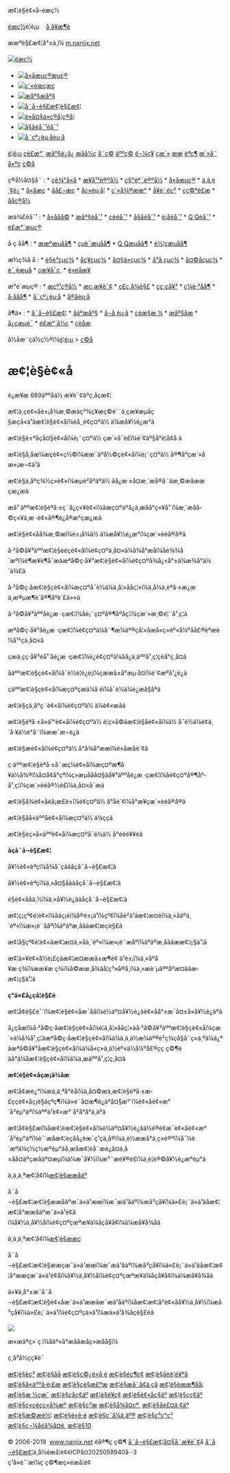 æ¢¦è§è¢«å­-éæç½



[éæç½](/)é¦é¡µ   
[å å¥æ¶è](#)

ææºè§£æ¢¦å°±ä¸ï¼
[m.nanjix.net](http://m.nanjix.net/)

[![éæç½](http://www.nanjix.net/kaifamei/picture/logo.png)](http://nanjix.net/ "éæç½")

* [![å«å­æµç®](http://sm.nanjix.net/static/bazi/img/icon1.png)æµç®](http://sm.nanjix.net/suanming/scbz/ "å«å­æµç®")
* [![ç´«èæç](http://sm.nanjix.net/static/bazi/img/icon2.png)æç](http://sm.nanjix.net/paipan/ziwei/ "ç´«èæç")
* [![æåº§](http://sm.nanjix.net/static/bazi/img/icon3.png)æåº§](http://sm.nanjix.net/xingzuo/ "æåº§")
* [![å¨å¬è§£æ¢¦](http://sm.nanjix.net/static/bazi/img/icon4.png)è§£æ¢¦](http://sm.nanjix.net/zgjm/ "å¨å¬è§£æ¢¦")
* [![é»å¤§ä»ç®å¦](http://sm.nanjix.net/static/bazi/img/icon5.png)ç®å¦](http://sm.nanjix.net/chouqian/ "é»å¤§ä»ç®å¦")
* [![å§åéå¯¹](http://sm.nanjix.net/static/bazi/img/icon6.png)éå¯¹](http://sm.nanjix.net/xingming/xmpd/ "å§åéå¯¹")
* [![å¨çº¿èµ·å](http://sm.nanjix.net/static/bazi/img/icon7.png)èµ·å](http://sm.nanjix.net/xingming/qiming/ "å¨çº¿èµ·å")

[é¦é¡µ](/)
[çé£æ°´](/kanfengshui/)
[æåº§è¿å¿](/xingzuoyunshi/)
[æåå½ç](/wenhuamingli/)
[å¨ç©](/dongwu/)
[äººç©](/renwu/)
[é¬¼ç¥](/guisheng/)
[çæ´»](/shenhuo/)
[ææ](/ganqin/)
[èªç¶](/ziran/)
[æ´»å¨](/huodong/)
[å»ºç­](/jianzu/)
[ç©å](/wuping/)

ç®å½å¤§å¨
:   * [çè¾°å«å­](http://sm.nanjix.net/suanming/scbz/ "çè¾°å«å­")
    * [æ¥å¹²è®ºå½](http://sm.nanjix.net/suanming/rglm/ "æ¥å¹²è®ºå½")
    * [ç§°éª¨è®ºå½](http://sm.nanjix.net/suanming/cglm/ "ç§°éª¨è®ºå½")
    * [å«å­æµç®](http://sm.nanjix.net/suanming/bzcs/ "å«å­æµç®")
    * [ä¸ä¸è´¢è¿](http://sm.nanjix.net/suanming/sscy/ "ä¸ä¸è´¢è¿")
    * [å«å­æç](http://sm.nanjix.net/paipan/bazi/ "å«å­æç")
    * [å­å£¬æç](http://sm.nanjix.net/paipan/liuren/ "å­å£¬æç")
    * [å­ç»èµ·å¦](http://sm.nanjix.net/paipan/liuyao/ "å­ç»èµ·å¦")
    * [ç´«å¾®ææ°](http://sm.nanjix.net/paipan/ziwei/ "ç´«å¾®ææ°")
    * [å¥é¨éç²](http://sm.nanjix.net/paipan/qimen/ "å¥é¨éç²")
    * [çç©ºé£æ](http://sm.nanjix.net/paipan/xuankong/ "çç©ºé£æ")
    * [åå­ç®å½](http://sm.nanjix.net/xingming/xmfx/ "åå­ç®å½")

æä¾£éå¯¹
:   * [å«å­åå©](http://sm.nanjix.net/peidui/hehun/ "å«å­åå©")
    * [æåº§éå¯¹](http://sm.nanjix.net/peidui/xingzuo/ "æåº§éå¯¹")
    * [çèéå¯¹](http://sm.nanjix.net/peidui/shengxiao/ "çèéå¯¹")
    * [å§åéå¯¹](http://sm.nanjix.net/xingming/xmpd/ "å§åéå¯¹")
    * [è¡åéå¯¹](http://sm.nanjix.net/peidui/xuexing/ "è¡åéå¯¹")
    * [Q Qéå¯¹](http://sm.nanjix.net/peidui/qq/ "QQéå¯¹")
    * [é£æ°´æµç®](http://sm.nanjix.net/suanming/fscs/ "é£æ°´æµç®")

å·ç åå¶
:   * [ææºæµåå¶](http://sm.nanjix.net/haoma/shouji/ "ææºæµåå¶")
    * [çµè¯æµåå¶](http://sm.nanjix.net/haoma/dianhua/ "çµè¯æµåå¶")
    * [Q Qæµåå¶](http://sm.nanjix.net/haoma/qq/ "QQæµåå¶")
    * [è½¦çæµåå¶](http://sm.nanjix.net/haoma/chepai/ "è½¦çæµåå¶")

æ½ç­¾å å
:   * [è§é³çµç­¾](http://sm.nanjix.net/chouqian/guanyin/ "è§é³çµç­¾")
    * [åç¥çµç­¾](http://sm.nanjix.net/chouqian/lvzu/ "åç¥çµç­¾")
    * [å¤§ä»çµç­¾](http://sm.nanjix.net/chouqian/huangdaxian/ "é»å¤§ä»çµç­¾")
    * [å³å¸çµç­¾](http://sm.nanjix.net/chouqian/guandi/ "å³å¸çµç­¾")
    * [å¤©åçµç­¾](http://sm.nanjix.net/chouqian/tianhou/ "å¤©åçµç­¾")
    * [è¯¸èæµå­](http://sm.nanjix.net/chouqian/zhugeliang/ "è¯¸èæµå­")
    * [çæ¥å¯ç ](http://sm.nanjix.net/haoma/shengrimima/ "çæ¥å¯ç ")
    * [é»éåæ¥](http://sm.nanjix.net/hdjr/ "é»éåæ¥")

æ°é´æµç®
:   * [æçº¹ç®å½](http://sm.nanjix.net/minjian/zhiwen/ "æçº¹ç®å½")
    * [æç¸æ¥è¯¢](http://sm.nanjix.net/minjian/shouxiang/ganqingxian/ "æç¸æ¥è¯¢")
    * [ç£ç¸å¾è§£](http://sm.nanjix.net/minjian/zhixiang/ "ç£ç¸å¾è§£")
    * [çç·çå¥³](http://sm.nanjix.net/minjian/snsn/ "çç·çå¥³é¢æµ")
    * [ç¼è·³åå¶](http://sm.nanjix.net/minjian/yantiao/ "ç¼ç®è·³åå¶")
    * [å·ååå¶](http://sm.nanjix.net/minjian/dapenti/ "æå·ååå¶")
    * [å¨çº¿èµ·å](http://sm.nanjix.net/xingming/qiming/ "å¨çº¿èµ·å")
    * [å®å­èµ·å](http://sm.nanjix.net/xingming/dzqiming/ "å®å­èµ·å")

å¶ä»
:   * [å¨å¬è§£æ¢¦](http://sm.nanjix.net/zgjm/ "å¨å¬è§£æ¢¦")
    * [åäºæåº§](http://sm.nanjix.net/xingzuo/ "åäºæåº§")
    * [å¬å¸èµ·å](http://sm.nanjix.net/xingming/gsqm/ "å¬å¸èµ·å")
    * [çèæ§æ ¼](http://sm.nanjix.net/shengxiao/ "çèæ§æ ¼")
    * [æåº§åæ](http://sm.nanjix.net/list-345.html "æåº§åæ")
    * [å¿çæµè¯](http://sm.nanjix.net/list-346.html "å¿çæµè¯å¤§å¨")
    * [é£æ°´å½ç](http://sm.nanjix.net/list-347.html "é£æ°´å­¦")
    * [çèåæ](http://sm.nanjix.net/list-471.html "çèåæ")

å½åæ¨çä½ç½®ï¼[é¦é¡µ](/) > [ç©å](/wuping/)

æ¢¦è§è¢«å­
============

è¿æ¥æ
689äººåä½ æ¥è¯¢äºç¸åçæ¢¦

æ¢¦ä¸­çè¢«å­è±¡å¾æ¸©æãç²¾ç¥æç©è´¨ä¸çæ¥æµåç§æç­å«ä¹ãæ¢¦è§è¢«å­ï¼éå¸¸é¢ç¤ºä½ ä¼æå¥½è¿æ°ã

æ¢¦è§è±ªåçå¤§è¢«å­ï¼è¡¨ç¤ºä½ çæ´»å¯è£ï¼è´¢äº§å°è¦å¢å ã

æ¢¦è§å¸åæ¼æçè¢«ç½©ï¼ææ¯äºå½©çè¢«å­ï¼è¡¨ç¤ºä½ å®¶åº­çæ´»åæ»¡æ¬¢ä¹ã

æ¢¦è§ä¸åºç¾½ç»è¢«ï¼æµé²åºäºä½ åå¿æ·±å¤æ¸´æå®å¨ãæ¸©æåææçæ¿æã

æå¹´äººæ¢¦è§èªå·±ç¨å¿ç«¥è¢«ï¼åæç¤ºäºå¿ä¸­æåå°ç«¥å¹´ï¼æ¸´æåå­©ç«¥ä¸æ ·è¢«å®¶é¿å®æ°çæ¿æã

æ¢¦è§è¢«å­å¾æ¸©æï¼è±¡å¾ä½ ä¼æå¥½è¿æ°ï¼çæ´»èéå®å®ã

å·²å©å¥³äººæ¢¦è§èéçè¢«å­ï¼é¢ç¤ºä¸å¤«ä¼å¾å°æåï¼åè¾¾å´æºï¼è¶æ¥è¶å¯æãæªå©ç·å¥³æ¢¦è§è¢«å­ï¼é¢ç¤ºå¾å¿«å°±ä¼æ¾å°ä¼´ä¾£ã

å·²å©ç·å­æ¢¦è§çè¢«å­ï¼æç¤ºå¯è½ä¼ä¸å¦»å­åç¦»ï¼ä¸å¾ä¸èªå·±æ¿æä¸æ®µæ¶é´å®¶åº­è´£ä»»ã

å·²å©å¥³äººåè¿æ ·çæ¢¦ï¼åè¡¨ç¤ºå®¶åº­åç¦ï¼çæ´»æ¸©é¦¨å¹¸ç¦ã

æªå©ç·å¥³åè¿æ ·çæ¢¦ï¼é¢ç¤ºä¼å¨¶æ¼äº®çå¦»å­æå«ç»èº«å¼ºåå£®èªæè½å¹²çä¸å¤«ã

ç­æä¸­çç·å¥³éå¹´åè¿æ ·çæ¢¦ï¼è¿é¢ç¤ºä¼åå¿ä¸äººå¹¸ç¦çèå°ç¸å¤ã

åäººæ¢¦è§çè¢«å­ï¼å¯è½è¦è¿è¡ï¼çææå±å°æµ·å¤ï¼è´¢æºå¹¿è¿ã

çäººæ¢¦è§çè¢«å­ï¼æç¤ºçæä¼å éï¼å¯è½ä¼é¿æå§åºã

æ¢¦è§çä¸åºç ´è¢«å­ï¼é¢ç¤ºä½ ä¼è¢«æåã

æ¢¦è§èªå·±å»ä¹°è¢«å­ï¼é¢ç¤ºä½ è¦ç»å©ãæ¢¦è§åè¢«å­ï¼ä½ å¯è½ä¼é¢ä¸´å·¥ä½è°å¨ï¼ææ¯æ¬è¿ã

æ¢¦è§æè¢«å­ï¼é¢ç¤ºä½ å°å¾å°ææï¼é«åæåè´¢ã

ç·äººæ¢¦è§èªå·±å¨æç¼è¢«å­ï¼æç¤ºæ¶å¥ä½å¾®ï¼å¤å¢å°çªï¼ç»æµååå¤§ãå¥³äººåè¿æ ·çæ¢¦ï¼åé¢ç¤ºå®¶åº­å¹¸ç¦ï¼çæ´»èéå®½è£ï¼ä¸å¤«å¯æã

æ¢¦è§å¾è¢«å­éå¡æ£è±ï¼é¢ç¤ºä½ å°åè´¢ï¼å°æ¥çæ´»èéå®å®ã

æ¢¦è§åå«äººåè¢«å­ï¼æç¤ºä½ ä¼ççã

æ¢¦è§éç»å«äººè¢«å­ï¼æç¤ºå¯è½ä½ å°é­éé¥¥èã

**åçå¨å¬è§£æ¢¦**

å¥½è¢«èªçï¼å¾å¯çããåçå¨å¬è§£æ¢¦ã

å¥½è¢«èªçï¼ä¸»å¤§åããåçå¨å¬è§£æ¢¦ã

è§è¢«å­åä¸½ï¼ä¸»å¥½è¿ããåçå¨å¬è§£æ¢¦ã

æ¢¦ç¡çº¢é¦è¢«ï¼åãç¡èï¼å®è±¡ä¹ï¼çº¢ï¼åè²ä¹ãæ¢¦æ­¤èï¼ä¸»åäºä¸´èº«ï¼æ»¡é¨ååºï¼äºäºæ¸åããæ¢¦æçè§£ã

æ¢¦å§çº¢é¦è¢«ãæ¢¦æ­¤ä¸»åä¸´èº«ï¼æ»¡é¨æåºï¼äºäºæ¸åããæ­æ¢¦ç§ä¹¦ã

æ¢¦ä»¥è¢«å½è¡£çãæ¢¦æ­¤ææå±æ¶é¢ ä¹è±¡ï¼ä¸»åºå¥æ ç¾ï¼ææ¥æ ç¾ï¼å©ææ¸å¾ãå¦ç³»å®å¸ï¼ä¸»æè´µäººåºæ¤ããæ­æ¢¦ç§ä¹¦ã

**ç°ä»£å¿çå­¦è§£é**

æ¢¦å¢è§£è¯´ï¼æ¢¦è§è¢«å­æ¯ååï¼è½äº¤å¥½è¿ãè¢«å­å°±æ¯å¤±å»å¥½è¿äºã

å¿çåæï¼å·²å©ç·å­æ¢¦è§çè¢«å­ï¼è¦ä¸å¦»å­åç¦»ãå·²å©å¥³äººæ¢¦è§çè¢«å­ï¼çæ´»ä¼å¾å¹¸ç¦ãæªå©ç·å­æ¢¦è§çè¢«å­ï¼ä¼ä¸ä¸ä½æ¼äº®è²ç¾çå§å¨ç»ä¸ºä¼ä¿ªãæªå©å¥³å­æ¢¦è§çè¢«å­ï¼ä¼å«ç»ä¸ä½èº«ä½å¼ºå£®çç ç©¶èãå°ä¼å­æ¢¦è§çè¢«å­ï¼ä¼ä¸æäººå¹¸ç¦ç¸å¤ã

**æ¢¦è§è¢«å­çæ¡ä¾åæ**

æ¢¦å¢æè¿°ï¼æä¸ä¸ªå°èåï¼ä¸å¤©æä¸æ¢¦è§èªå·±æ­£ççè¢«å­ç¡è§ãçªç¶ï¼ä»é¨å¤æ¶è¿äºå¤§æ°´ï¼è¢«å­è¢«æ°´å²èµ°äºï¼äººä¹è¢«æ°´å²å°å°ä¸äºã

æ¢¦å¢è§£æï¼åæ¢¦èæ¢¦è§è¢«å­ï¼è½äº¤å¥½è¿ãä½é®é¢æ¯è¢«å­è¢«æ°´å²èµ°äºï¼è¯´æåæ¢¦èçåå¿èæ¯ç¹çä¸å®ï¼ä¸è½ææ­å°ä¸ç»è®ºï¼å¯¼è´æºä¼ç½ç½æºèµ°ãå¸æåæ¢¦èå¨æè¿å¤ä¸å±åå¤äºçæåäº¤æµï¼ä¼æ¯å¥½ï¼æ³¨æé¥®é£ï¼ä¸è¦è®©å¥½è¿æºèµ°ã

ä¸ä¸ä¸ªæ¢¦å¢ï¼[æ¢¦è§ææåäº](/wuping/8545.html "ä¸ä¸ç¯æ¢¦è§ææåäº")

å¨å¬è§£æ¢¦æ¢¦è§ææåäºæ¯ä»ä¹ææï¼æ¯æä¹åäºï¼æå³çå¥ï¼ä»£è¡¨ä»ä¹ãåæ¢¦æ¢¦å°ææåäºæ¯ä»ä¹é¢åï¼å¥½ä¸å¥½åï¼é¢ç¤ºçæªæ¥ä¼åçå¥å¢ï¼ä¼æå¥å¾åã

ä¸ä¸ä¸ªæ¢¦å¢ï¼[æ¢¦è§ææç](/wuping/8514.html "ä¸ä¸ç¯æ¢¦è§ææç")

å¨å¬è§£æ¢¦æ¢¦è§ææçæ¯ä»ä¹ææï¼æ¯æä¹åäºï¼æå³çå¥ï¼ä»£è¡¨ä»ä¹ãåæ¢¦æ¢¦å°ææçæ¯ä»ä¹é¢åï¼å¥½ä¸å¥½åï¼é¢ç¤ºçæªæ¥ä¼åçå¥å¢ï¼ä¼æå¥å¾åã

ä»¥ä¸å°±æ¯å¨å¬è§£æ¢¦æ¢¦è§è¢«å­æ¯ä»ä¹ææãæ¯æä¹åäºï¼åæ¢¦æ¢¦å°è¢«å­å¥½ä¸å¥½ï¼æå³çå¥ï¼ä»£è¡¨ä»ä¹ï¼é¢ç¤ºçä»ä¹ï¼æä»ä¹å¾åçè§£éã

![](/kaifamei/picture/ewm.jpg)
  
æ«æäºç»´ç ï¼åäº«å°æååæåç»æåå§ï¼

ç¸å³å½çç¥è¯

[æ¢¦è§èç³](/wuping/8206.html)
[æ¢¦è§åå­](/wuping/7317.html)
[æ¢¦è§ç©¿é»å¸é](/wuping/7258.html)
[æ¢¦è§éç¶ç¢](/wuping/7443.html)
[æ¢¦è§åèé¦é¥ºå­](/wuping/7639.html)
[æ¢¦è§å«äººå·è¡£æ](/wuping/7963.html)
[æ¢¦è§çè§æ£ºæ](/wuping/7371.html)
[æ¢¦è§æå¨å¢ä¸çå](/wuping/8151.html)
[æ¢¦è§èææ¶åå¡](/wuping/8185.html)
[æ¢¦è§æ ½çæ¯](/wuping/7289.html)
[æ¢¦è§çå­ç¢äº](/wuping/7250.html)
[æ¢¦è§é¥­ç¢](/wuping/8165.html)
[æ¢¦è§è¢«å­ç§äº](/wuping/7553.html)
[æ¢¦è§çç¢äº](/wuping/8243.html)
[æ¢¦è§ç«çéçç«å¾æº](/wuping/8314.html)
[æ¢¦è§ç³æ](/wuping/8499.html)
[æ¢¦è§å¾å¤çº¸](/wuping/8359.html)
[æ¢¦è§åè£¤ä¸¢äº](/wuping/7728.html)
[æ¢¦è§æ©æè½¦](/wuping/8212.html)
[æ¢¦è§é«è·é](/wuping/7260.html)
[æ¢¦è§ç¯å¼ä¸äº®](/wuping/8101.html)
[æ¢¦è§ç³ç°ç²](/wuping/7625.html)
[æ¢¦è§ç¬¼å­éå¾å¤é¸](/wuping/7734.html)
[æ¢¦è§10](/wuping/7500.html)

© 2006-2019  www.nanjix.net éå®¶ç ç©¶
[å¨å¬è§£æ¢¦å¤§å¨æ¥è¯¢](/)å
[å¨å¬è§£æ¢¦](/)ä¸­å½éæå­¦é¢éICPå¤2025058940å·-3   
ç¹å«è¯´æï¼ç ç©¶æç»éæå­¦é¢